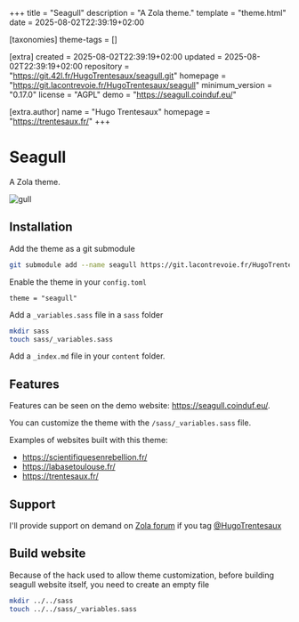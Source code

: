 
+++
title = "Seagull"
description = "A Zola theme."
template = "theme.html"
date = 2025-08-02T22:39:19+02:00

[taxonomies]
theme-tags = []

[extra]
created = 2025-08-02T22:39:19+02:00
updated = 2025-08-02T22:39:19+02:00
repository = "https://git.42l.fr/HugoTrentesaux/seagull.git"
homepage = "https://git.lacontrevoie.fr/HugoTrentesaux/seagull"
minimum_version = "0.17.0"
license = "AGPL"
demo = "https://seagull.coinduf.eu/"

[extra.author]
name = "Hugo Trentesaux"
homepage = "https://trentesaux.fr/"
+++        

# Seagull

A Zola theme.

![gull](./static/img/gull_rect.svg)

## Installation

Add the theme as a git submodule

```bash
git submodule add --name seagull https://git.lacontrevoie.fr/HugoTrentesaux/seagull.git themes/seagull
```

Enable the theme in your `config.toml`

```
theme = "seagull"
```

Add a `_variables.sass` file in a `sass` folder

```sh
mkdir sass
touch sass/_variables.sass
```

Add a `_index.md` file in your `content` folder.

## Features

Features can be seen on the demo website: https://seagull.coinduf.eu/.

You can customize the theme with the `/sass/_variables.sass` file.

Examples of websites built with this theme:

- https://scientifiquesenrebellion.fr/
- https://labasetoulouse.fr/
- https://trentesaux.fr/

## Support

I'll provide support on demand on [Zola forum](https://zola.discourse.group/) if you tag [@HugoTrentesaux](https://zola.discourse.group/u/hugotrentesaux/summary)

## Build website

Because of the hack used to allow theme customization, before building seagull website itself, you need to create an empty file

```sh
mkdir ../../sass
touch ../../sass/_variables.sass
```
        